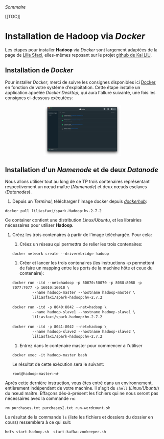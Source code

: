 *Sommaire*

[[TOC]]

# Installation de **Hadoop** via _Docker_

Les étapes pour installer **Hadoop** via _Docker_ sont largement adaptées de la page de [Lilia Sfaxi](https://insatunisia.github.io/TP-BigData/), elles-mêmes reposant sur le projet [github de Kai LIU](https://github.com/kiwenlau/Hadoop-cluster-docker).

## Installation de *Docker*

Pour installer *Docker*, merci de suivre les consignes disponibles ici [Docker](https://docs.docker.com/desktop/), en fonction de votre système d'exploitation. Cette étape installe un application appelée _Docker Desktop_, qui aura l'allure suivante, une fois les consignes ci-dessous exécutées:

<center class=correction><img src="figures/Docker_capture.png" style="width:50%"/></center>

## Installation d'un _Namenode_ et de deux _Datanode_

Nous allons utiliser tout au long de ce TP trois contenaires représentant respectivement un nœud maître (_Namenode_) et deux nœuds esclaves (_Datanodes_).

1. Depuis un _Terminal_, télécharger l'image docker depuis [_dockerhub_](https://hub.docker.com):
```shell
docker pull liliasfaxi/spark-Hadoop:hv-2.7.2
```
Ce container contient une distribution _Linux/Ubuntu_, et les librairies nécessaires pour utiliser **Hadoop**.

1. Créez les trois contenaires à partir de l'image téléchargée. Pour cela:

     1. Créez un réseau qui permettra de relier les trois contenaires:
     ```shell
     docker network create --driver=bridge hadoop
     ```   
     1. Créer et lancer les trois contenaires (les instructions -p permettent de faire un mapping entre les ports de la machine hôte et ceux du contenaire):
     ```shell
     docker run -itd --net=hadoop -p 50070:50070 -p 8088:8088 -p 7077:7077 -p 16010:16010 \
              --name hadoop-master --hostname hadoop-master \
              liliasfaxi/spark-hadoop:hv-2.7.2
  
     docker run -itd -p 8040:8042 --net=hadoop \
              --name hadoop-slave1 --hostname hadoop-slave1 \
              liliasfaxi/spark-hadoop:hv-2.7.2
  
     docker run -itd -p 8041:8042 --net=hadoop \
              --name hadoop-slave2 --hostname hadoop-slave2 \
              liliasfaxi/spark-hadoop:hv-2.7.2
     ```    
     1. Entrez dans le contenaire master pour commencer à l'utiliser
     ```shell
     docker exec -it hadoop-master bash
     ```
     Le résultat de cette exécution sera le suivant:
     ```shell
     root@hadoop-master:~#
     ```

Après cette dernière instruction, vous êtes entré dans un environnement, entièrement indépendant de votre machine. Il s'agit du ```shell``` (_Linux/Ubuntu_) du nœud maître. Effaçons dès-à-présent les fichiers qui ne nous seront pas nécessaires avec la commande ```rm```:
```shell
rm purchases.txt purchases2.txt run-wordcount.sh
```
Le résultat de la commande ```ls``` (liste les fichiers et dossiers du dossier en cours) ressemblera à ce qui suit:
```shell
hdfs start-hadoop.sh  start-kafka-zookeeper.sh
```

